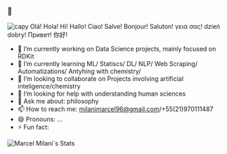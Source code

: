 ### 👋

![capy]()
Olá! Hola! Hi! Hallo! Ciao! Salve! Bonjour! Saluton! γεια σας! dzień dobry! Привет! 你好! 


- 🔭 I’m currently working on Data Science projects, mainly focused on RDKit
- 🌱 I’m currently learning ML/ Statiscs/ DL/ NLP/ Web Scraping/ Automatizations/ Antyhing with chemistry/
- 👯 I’m looking to collaborate on Projects involving artificial inteligence/chemistry
- 🤔 I’m looking for help with understanding human sciences
- 💬 Ask me about: philosophy
- 📫 How to reach me: milanimarcel96@gmail.com/+55(21)970111487
- 😄 Pronouns: ...
- ⚡ Fun fact: 


![Marcel Milani´s Stats](https://github-readme-stats.vercel.app/api?username=milanimarcel&show_icons=true&theme=radical)


<!--
**Jatin Chowdhury is an audio signal processing engineer**

### Things I'm doing:
- Creating audio effects as [Chowdhury-DSP](https://chowdsp.com), including [ChowTapeModel](https://github.com/jatinchowdhury18/AnalogTapeModel), [ChowMatrix](https://github.com/Chowdhury-DSP/ChowMatrix), and [ChowCentaur](https://github.com/jatinchowdhury18/KlonCentaur).
- Contributing to the [Surge Synthesizer Team](https://surge-synthesizer.github.io).
- Doing audio signal processing research, and [writing about it](https://jatinchowdhury18.medium.com).
- Writing low-level C++ code.
- Making music!

For more information, see my [personal website](https://ccrma.stanford.edu/~jatin).

![Jatin's GitHub Stats](https://github-readme-stats.vercel.app/api?username=jatinchowdhury18&show_icons=true&theme=onedark&count_private=true)

![Top Langs](https://github-readme-stats.vercel.app/api/top-langs/?username=jatinchowdhury18&layout=compact&theme=onedark&count_private=true)

-->



